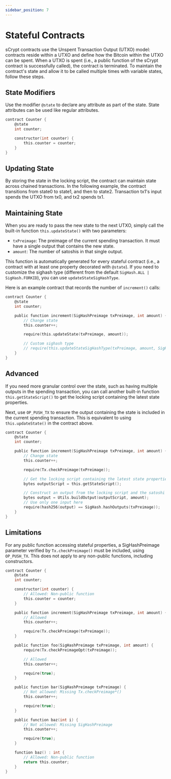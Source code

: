 ```yaml
---
sidebar_position: 7
---
```


# Stateful Contracts

sCrypt contracts use the Unspent Transaction Output (UTXO) model: contracts reside within a UTXO and define how the
Bitcoin within the UTXO can be spent. When a UTXO is spent (i.e., a public function of the sCrypt contract is
successfully called), the contract is terminated. To maintain the contract's state and allow it to be called multiple
times with variable states, follow these steps.

## State Modifiers

Use the modifier `@state` to declare any attribute as part of the state. State attributes can be used like regular
attributes.

```c
contract Counter {
    @state
    int counter;

    constructor(int counter) {
        this.counter = counter;
    }
}
```

## Updating State

By storing the state in the locking script, the contract can maintain state across chained transactions. In the
following example, the contract transitions from state0 to state1, and then to state2. Transaction tx1's input spends
the UTXO from tx0, and tx2 spends tx1.

## Maintaining State

When you are ready to pass the new state to the next UTXO, simply call the built-in function `this.updateState()` with
two parameters:

- `txPreimage`: The preimage of the current spending transaction. It must have a single output that contains the new
  state.
- `amount`: The number of satoshis in that single output.

This function is automatically generated for every stateful contract (i.e., a contract with at least one property
decorated with `@state`). If you need to customize the sighash type (different from the
default `SigHash.ALL | SigHash.FORKID`), you can use `updateStateSigHashType`.

Here is an example contract that records the number of `increment()` calls:

```c
contract Counter {
    @state
    int counter;

    public function increment(SigHashPreimage txPreimage, int amount) {
        // Change state
        this.counter++;

        require(this.updateState(txPreimage, amount));

        // Custom sighash type
        // require(this.updateStateSigHashType(txPreimage, amount, SigHash.SINGLE | SigHash.FORKID));
    }
}
```

## Advanced

If you need more granular control over the state, such as having multiple outputs in the spending transaction, you can
call another built-in function `this.getStateScript()` to get the locking script containing the latest state properties.

Next, use `OP_PUSH_TX` to ensure the output containing the state is included in the current spending transaction. This
is equivalent to using `this.updateState()` in the contract above.

```c
contract Counter {
    @state
    int counter;

    public function increment(SigHashPreimage txPreimage, int amount) {
        // Change state
        this.counter++;

        require(Tx.checkPreimage(txPreimage));

        // Get the locking script containing the latest state properties
        bytes outputScript = this.getStateScript();

        // Construct an output from the locking script and the satoshi amount
        bytes output = Utils.buildOutput(outputScript, amount);
        // Use only one input here
        require(hash256(output) == SigHash.hashOutputs(txPreimage));
    }
}
```

## Limitations

For any public function accessing stateful properties, a SigHashPreimage parameter verified by `Tx.checkPreimage()` must
be included, using `OP_PUSH_TX`. This does not apply to any non-public functions, including constructors.

```c
contract Counter {
    @state
    int counter;

    constructor(int counter) {
        // Allowed: Non-public function
        this.counter = counter;
    }

    public function increment(SigHashPreimage txPreimage, int amount) {
        // Allowed
        this.counter++;

        require(Tx.checkPreimage(txPreimage));
    }

    public function foo(SigHashPreimage txPreimage, int amount) {
        require(Tx.checkPreimageOpt(txPreimage));

        // Allowed
        this.counter++;

        require(true);
    }

    public function bar(SigHashPreimage txPreimage) {
        // Not allowed: Missing Tx.checkPreimage*()
        this.counter++;

        require(true);
    }

    public function baz(int i) {
        // Not allowed: Missing SigHashPreimage
        this.counter++;

        require(true);
    }

    function baz() : int {
        // Allowed: Non-public function
        return this.counter;
    }
}
```
